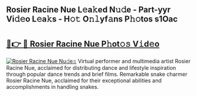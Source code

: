 ## Rosier Racine Nue L𝚎a𝚔ed N𝚞𝚍e - Part-yyr Vi𝚍𝚎o L𝚎a𝚔s - H𝚘𝚝 O𝚗𝚕yf𝚊ns P𝚑𝚘tos s1Oac

# <h2><a href="http://kfeanov.oniu.top/?m=Rosier+Racine+Nue">🔗👉 🔴 Rosier Racine Nue P𝚑ot𝚘𝚜 V𝚒d𝚎o</a></h2>

[![Rosier Racine Nue Nu𝚍e𝚜](https://i.imgur.com/0qMVB7G.gif)](http://kfeanov.oniu.top/?m=Rosier+Racine+Nue)
Virtual performer and multimedia artist Rosier Racine Nue, acclaimed for distributing dance and lifestyle inspiration through popular dance trends and brief films. Remarkable snake charmer Rosier Racine Nue, acclaimed for their exceptional abilities and accomplishments in handling snakes.  
